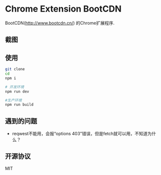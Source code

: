 # Chrome Extension BootCDN

BootCDN(http://www.bootcdn.cn/) 的Chrome扩展程序.

## 截图



## 使用

```bash
git clone 
cd 
npm i

# 开发环境
npm run dev

#生产环境
npm run build
```

## 遇到的问题

* reqwest不能用，会报“options 403”错误，但是fetch就可以用，不知道为什么？

## 开源协议

MIT